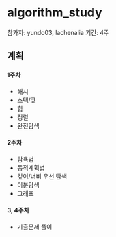 # algorithm_study
참가자: yundo03, lachenalia
기간: 4주

## 계획

#### 1주차
 - 해시
 - 스택/큐
 - 힙
 - 정렬
 - 완전탐색

#### 2주차
 - 탐욕법
 - 동적계획법
 - 깊이/너비 우선 탐색
 - 이분탐색
 - 그래프

#### 3, 4주차
- 기출문제 풀이
